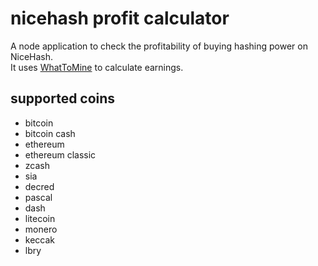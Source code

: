 # nicehash profit calculator
A node application to check the profitability of buying hashing power on NiceHash.  
It uses [WhatToMine](https://whattomine.com/) to calculate earnings.

## supported coins
 * bitcoin
 * bitcoin cash
 * ethereum
 * ethereum classic
 * zcash
 * sia
 * decred
 * pascal
 * dash
 * litecoin
 * monero
 * keccak
 * lbry
